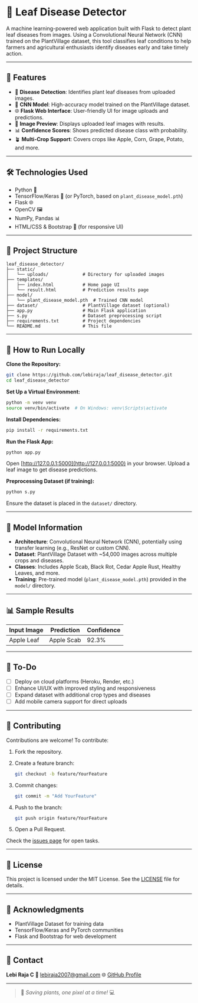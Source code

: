 # 🌿 Leaf Disease Detector

A machine learning-powered web application built with Flask to detect plant leaf diseases from images. Using a Convolutional Neural Network (CNN) trained on the PlantVillage dataset, this tool classifies leaf conditions to help farmers and agricultural enthusiasts identify diseases early and take timely action.

---

## 🚀 Features

* 🌱 **Disease Detection**: Identifies plant leaf diseases from uploaded images.
* 🧠 **CNN Model**: High-accuracy model trained on the PlantVillage dataset.
* 🌐 **Flask Web Interface**: User-friendly UI for image uploads and predictions.
* 📸 **Image Preview**: Displays uploaded leaf images with results.
* 📊 **Confidence Scores**: Shows predicted disease class with probability.
* 🪴 **Multi-Crop Support**: Covers crops like Apple, Corn, Grape, Potato, and more.

---

## 🛠️ Technologies Used

* Python 🐍
* TensorFlow/Keras 🦖 (or PyTorch, based on `plant_disease_model.pth`)
* Flask 🌐
* OpenCV 🖼️
* NumPy, Pandas 📊
* HTML/CSS & Bootstrap 🎨 (for responsive UI)

---

## 📂 Project Structure

```
leaf_disease_detector/
├── static/
│   └── uploads/             # Directory for uploaded images
├── templates/
│   ├── index.html           # Home page UI
│   └── result.html          # Prediction results page
├── model/
│   └── plant_disease_model.pth  # Trained CNN model
├── dataset/                 # PlantVillage dataset (optional)
├── app.py                   # Main Flask application
├── s.py                     # Dataset preprocessing script
├── requirements.txt         # Project dependencies
└── README.md                # This file
```

---

## 🧪 How to Run Locally

**Clone the Repository:**

```bash
git clone https://github.com/lebiraja/leaf_disease_detector.git
cd leaf_disease_detector
```

**Set Up a Virtual Environment:**

```bash
python -m venv venv
source venv/bin/activate  # On Windows: venv\Scripts\activate
```

**Install Dependencies:**

```bash
pip install -r requirements.txt
```

**Run the Flask App:**

```bash
python app.py
```

Open [http://127.0.0.1:5000](http://127.0.0.1:5000) in your browser.
Upload a leaf image to get disease predictions.

**Preprocessing Dataset (if training):**

```bash
python s.py
```

Ensure the dataset is placed in the `dataset/` directory.

---

## 🧠 Model Information

* **Architecture**: Convolutional Neural Network (CNN), potentially using transfer learning (e.g., ResNet or custom CNN).
* **Dataset**: PlantVillage Dataset with \~54,000 images across multiple crops and diseases.
* **Classes**: Includes Apple Scab, Black Rot, Cedar Apple Rust, Healthy Leaves, and more.
* **Training**: Pre-trained model (`plant_disease_model.pth`) provided in the `model/` directory.

---

## 📊 Sample Results

| Input Image | Prediction | Confidence |
| ----------- | ---------- | ---------- |
| Apple Leaf  | Apple Scab | 92.3%      |

---

## 📌 To-Do

* [ ] Deploy on cloud platforms (Heroku, Render, etc.)
* [ ] Enhance UI/UX with improved styling and responsiveness
* [ ] Expand dataset with additional crop types and diseases
* [ ] Add mobile camera support for direct uploads

---

## 🤝 Contributing

Contributions are welcome! To contribute:

1. Fork the repository.
2. Create a feature branch:

   ```bash
   git checkout -b feature/YourFeature
   ```
3. Commit changes:

   ```bash
   git commit -m "Add YourFeature"
   ```
4. Push to the branch:

   ```bash
   git push origin feature/YourFeature
   ```
5. Open a Pull Request.

Check the [issues page](https://github.com/lebiraja/leaf_disease_detector/issues) for open tasks.

---

## 📜 License

This project is licensed under the MIT License. See the [LICENSE](LICENSE) file for details.

---

## 🙌 Acknowledgments

* PlantVillage Dataset for training data
* TensorFlow/Keras and PyTorch communities
* Flask and Bootstrap for web development

---

## 📨 Contact

**Lebi Raja C**
📧 [lebiraja2007@gmail.com](mailto:lebiraja2007@gmail.com)
🌐 [GitHub Profile](https://github.com/lebiraja)

---

> 🌿 *Saving plants, one pixel at a time!* 💻
